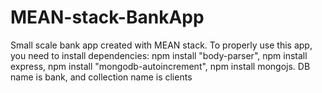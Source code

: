 # MEAN-stack-BankApp
Small scale bank app created with MEAN stack.
To properly use this app, you need to install dependencies:
npm install "body-parser",
npm install express,
npm install "mongodb-autoincrement",
npm install mongojs.
DB name is bank, and collection name is clients
